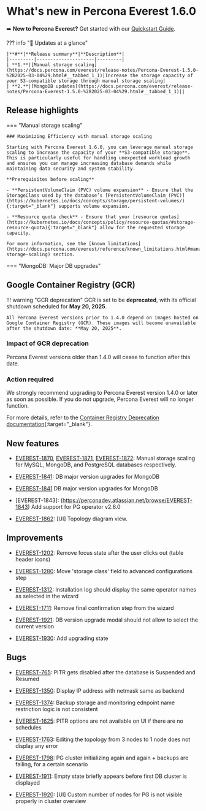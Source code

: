 # What's new in Percona Everest 1.6.0

➡️ **New to Percona Everest?** Get started with our [Quickstart Guide](https://docs.percona.com/everest/quick-install.html).


??? info "🔑 Updates at a glance"

    |**#**|**Release summary**|**Description**|
    |---------|---------------------|---------|
    | **1.**|[Manual storage scaling](https://docs.percona.com/everest/release-notes/Percona-Everest-1.5.0-%282025-03-04%29.html#__tabbed_1_1)|Increase the storage capacity of your S3-compatible storage through manual storage scaling|
    | **2.**|[MongoDB updates](https://docs.percona.com/everest/release-notes/Percona-Everest-1.5.0-%282025-03-04%29.html#__tabbed_1_1)||


## Release highlights

=== "Manual storage scaling"

    ### Maximizing Efficiency with manual storage scaling

    Starting with Percona Everest 1.6.0, you can leverage manual storage scaling to increase the capacity of your **S3-compatible storage**. This is particularly useful for handling unexpected workload growth and ensures you can manage increasing database demands while maintaining data security and system stability.
    
    **Prerequisites before scaling**

    - **PersistentVolumeClaim (PVC) volume expansion** - Ensure that the StorageClass used by the database’s [PersistentVolumeClaim (PVC)](https://kubernetes.io/docs/concepts/storage/persistent-volumes/){:target="_blank"} supports volume expansion.

    - **Resource quota check** - Ensure that your [resource quotas](https://kubernetes.io/docs/concepts/policy/resource-quotas/#storage-resource-quota){:target="_blank"} allow for the requested storage capacity.
     
    For more information, see the [known limitations](https://docs.percona.com/everest/reference/known_limitations.html#manual-storage-scaling) section.
  

=== "MongoDB: Major DB upgrades"


## Google Container Registry (GCR)

!!! warning "GCR deprecation"
    GCR is set to be **deprecated**, with its official shutdown scheduled for **May 20, 2025**.

    All Percona Everest versions prior to 1.4.0 depend on images hosted on Google Container Registry (GCR). These images will become unavailable after the shutdown date: **May 20, 2025**.

### Impact of GCR deprecation

Percona Everest versions older than 1.4.0 will cease to function after this date.

### Action required

We strongly recommend upgrading to Percona Everest version 1.4.0 or later as soon as possible. If you do not upgrade, Percona Everest will no longer function.
    
For more details, refer to the [Container Registry Deprecation documentation](https://cloud.google.com/artifact-registry/docs/transition/prepare-gcr-shutdown){:target="_blank"}.


## New features

- [EVEREST-1870](https://perconadev.atlassian.net/browse/EVEREST-1870), [EVEREST-1871](https://perconadev.atlassian.net/browse/EVEREST-1871), [EVEREST-1872](https://perconadev.atlassian.net/browse/EVEREST-1872): Manual storage scaling for MySQL, MongoDB, and PostgreSQL databases respectively.

- [EVEREST-1841](https://perconadev.atlassian.net/browse/EVEREST-1841): DB major version upgrades for MongoDB

- [EVEREST-1841](https://perconadev.atlassian.net/browse/EVEREST-1841) DB major version upgrades for MongoDB

- [EVEREST-1843]: (https://perconadev.atlassian.net/browse/EVEREST-1843) Add support for PG operator v2.6.0

- [EVEREST-1862](https://perconadev.atlassian.net/browse/EVEREST-1862): \[UI\] Topology diagram view.

## Improvements

- [EVEREST-1202](https://perconadev.atlassian.net/browse/EVEREST-1202): Remove focus state after the user clicks out \(table header icons\)

- [EVEREST-1280](https://perconadev.atlassian.net/browse/EVEREST-1280): Move 'storage class' field to advanced configurations step

- [EVEREST-1312](https://perconadev.atlassian.net/browse/EVEREST-1312): Installation log should display the same operator names as selected in the wizard

- [EVEREST-1711](https://perconadev.atlassian.net/browse/EVEREST-1711): Remove final confirmation step from the wizard

- [EVEREST-1921](https://perconadev.atlassian.net/browse/EVEREST-1921): DB version upgrade modal should not allow to select the current version

- [EVEREST-1930](https://perconadev.atlassian.net/browse/EVEREST-1930): Add upgrading state


## Bugs

- [EVEREST-765](https://perconadev.atlassian.net/browse/EVEREST-765): PITR gets disabled after the database is Suspended and Resumed

- [EVEREST-1350](https://perconadev.atlassian.net/browse/EVEREST-1350): Display IP address with netmask same as backend

- [EVEREST-1374](https://perconadev.atlassian.net/browse/EVEREST-1374): Backup storage and monitoring ednpoint name restriction logic is not consistent

- [EVEREST-1625](https://perconadev.atlassian.net/browse/EVEREST-1625): PITR options are not available on UI if there are no schedules

- [EVEREST-1763](https://perconadev.atlassian.net/browse/EVEREST-1763):  Editing the topology from 3 nodes to 1 node does not display any error

- [EVEREST-1798](https://perconadev.atlassian.net/browse/EVEREST-1798): PG cluster initializing again and again \+ backups are failing, for a certain scenario

- [EVEREST-1911](https://perconadev.atlassian.net/browse/EVEREST-1911): Empty state briefly appears before first DB cluster is displayed

- [EVEREST-1920](https://perconadev.atlassian.net/browse/EVEREST-1920): [UI] Custom number of nodes for PG is not visible properly in cluster overview
